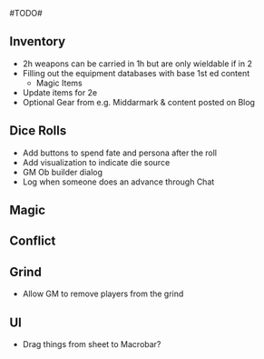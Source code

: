 #TODO#

Inventory
-
- 2h weapons can be carried in 1h but are only wieldable if in 2
- Filling out the equipment databases with base 1st ed content
  - Magic Items
- Update items for 2e
- Optional Gear from e.g. Middarmark & content posted on Blog

Dice Rolls
- 
- Add buttons to spend fate and persona after the roll
- Add visualization to indicate die source
- GM Ob builder dialog
- Log when someone does an advance through Chat

Magic
- 

Conflict
-

Grind
-
- Allow GM to remove players from the grind

UI
-
- Drag things from sheet to Macrobar?
